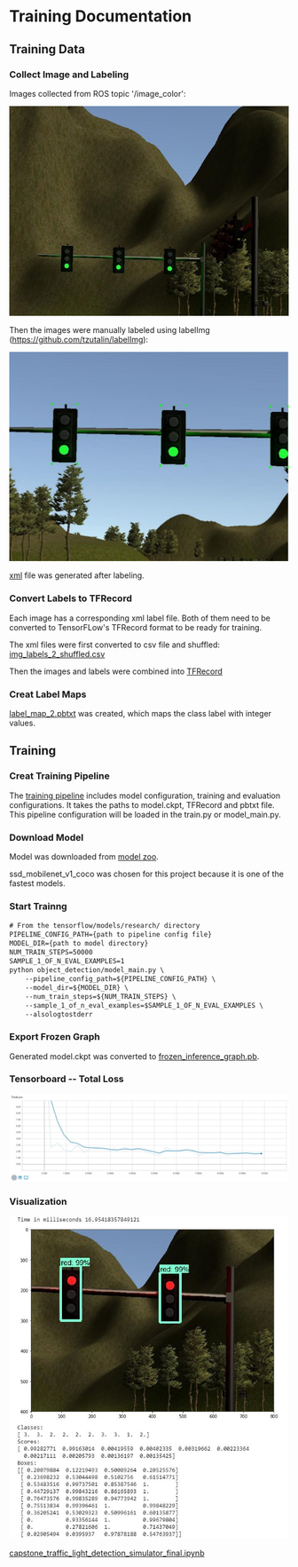 # Training Documentation  

## Training Data  

### Collect Image and Labeling

Images collected from ROS topic '/image_color':  

![sample](https://github.com/dr-tony-lin/CarND-Capstone/blob/master/training%20documentation/Training%20data/images%20and%20labels/1545181711.33.jpg)

Then the images were manually labeled using labelImg (https://github.com/tzutalin/labelImg):   

![labeling](https://github.com/dr-tony-lin/CarND-Capstone/blob/master/training%20documentation/img/labeling.JPG)  

[xml](https://github.com/dr-tony-lin/CarND-Capstone/blob/master/training%20documentation/Training%20data/images%20and%20labels/1545181711.33.xml) file was generated after labeling.  


### Convert Labels to TFRecord

Each image has a corresponding xml label file. Both of them need to be converted to TensorFLow's TFRecord format to be ready for training.  

The xml files were first converted to csv file and shuffled: [img_labels_2_shuffled.csv](https://github.com/dr-tony-lin/CarND-Capstone/blob/master/training%20documentation/Training%20data/Sample%20TFRecord/img_labels_2_shuffled.csv)  

Then the images and labels were combined into [TFRecord](https://github.com/dr-tony-lin/CarND-Capstone/blob/master/training%20documentation/Training%20data/Sample%20TFRecord/TFRecord)  

### Creat Label Maps  

[label_map_2.pbtxt](https://github.com/dr-tony-lin/CarND-Capstone/blob/master/training%20documentation/Training%20data/Sample%20TFRecord/label_map_2.pbtxt) was created, which maps the class label with integer values.  

## Training

### Creat Training Pipeline  

The [training pipeline](https://github.com/dr-tony-lin/CarND-Capstone/blob/master/training%20documentation/Training%20data/Sample%20TFRecord/ssd_mobilenet_v1_coco_2.config) includes model configuration, training and evaluation configurations. It takes the paths to model.ckpt, TFRecord and pbtxt file. This pipeline configuration will be loaded in the train.py or model_main.py.  

### Download Model  

Model was downloaded from [model zoo](https://github.com/tensorflow/models/blob/master/research/object_detection/g3doc/detection_model_zoo.md).  

ssd_mobilenet_v1_coco was chosen for this project because it is one of the fastest models.  

### Start Trainng  
```  
# From the tensorflow/models/research/ directory
PIPELINE_CONFIG_PATH={path to pipeline config file}
MODEL_DIR={path to model directory}
NUM_TRAIN_STEPS=50000
SAMPLE_1_OF_N_EVAL_EXAMPLES=1
python object_detection/model_main.py \
    --pipeline_config_path=${PIPELINE_CONFIG_PATH} \
    --model_dir=${MODEL_DIR} \
    --num_train_steps=${NUM_TRAIN_STEPS} \
    --sample_1_of_n_eval_examples=$SAMPLE_1_OF_N_EVAL_EXAMPLES \
    --alsologtostderr
```  

### Export Frozen Graph
Generated model.ckpt was converted to [frozen_inference_graph.pb](https://github.com/dr-tony-lin/CarND-Capstone/blob/master/training%20documentation/Training%20result/sim_frozen_inference_graph.pb).  

### Tensorboard -- Total Loss  

![tensorboard](https://github.com/dr-tony-lin/CarND-Capstone/blob/master/training%20documentation/img/tensorboard.JPG)  

### Visualization  

![visualization](https://github.com/dr-tony-lin/CarND-Capstone/blob/master/training%20documentation/img/visualization.JPG)

[capstone_traffic_light_detection_simulator_final.ipynb](https://github.com/dr-tony-lin/CarND-Capstone/blob/master/training%20documentation/Training%20result/capstone_traffic_light_detection_simulator_final.ipynb)  


